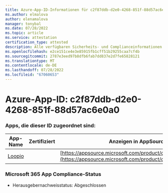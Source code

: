 ```yaml
---
title: Azure-App-ID-Informationen für c2f87ddb-d2e0-4268-851f-88d57ac6e0a0
ms.author: elmalova
author: elenamalova
manager: tonybal
ms.date: 07/28/2022
ms.topic: article
ms.service: attestation
certification_type: attested
description: Alle verfügbaren Sicherheits- und Complianceinformationen für c2f87ddb-d2e0-4268-851f-88d57ac6e0a0.
ms.openlocfilehash: e2ce151ce4e3e85915fb1cff51b29255caa7cf4b
ms.sourcegitcommit: 2787e3eed97b8dfb6fab7dd837e2d7fe65828121
ms.translationtype: MT
ms.contentlocale: de-DE
ms.lasthandoff: 07/28/2022
ms.locfileid: "67060653"
---
```

# <a name="azure-app-id-c2f87ddb-d2e0-4268-851f-88d57ac6e0a0"></a>Azure-App-ID: c2f87ddb-d2e0-4268-851f-88d57ac6e0a0


### <a name="apps-associated-with-this-id"></a>Apps, die dieser ID zugeordnet sind:
| **App-Name** | **Zertifiziert** | **Anzeigen in AppSource** |
|--------------|---------------|-----------------------|
| [Loopio](../forward/WA200004103.md) |  | [https://appsource.microsoft.com/product/office/WA200004103](https://appsource.microsoft.com/product/office/WA200004103) |

### <a name="microsoft-365-app-compliance-status"></a>Microsoft 365 App Compliance-Status
- Herausgebernachweisstatus: Abgeschlossen
